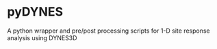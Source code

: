 # pyDYNES
A python wrapper and pre/post processing scripts for 1-D site response analysis using DYNES3D
